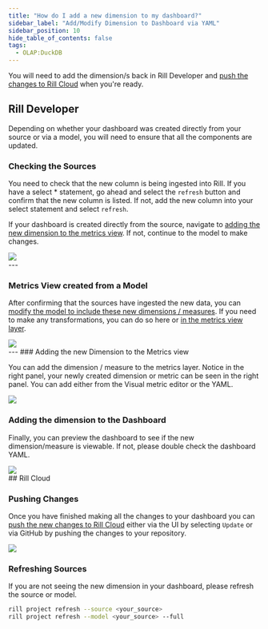 ```yaml
---
title: "How do I add a new dimension to my dashboard?"
sidebar_label: "Add/Modify Dimension to Dashboard via YAML"
sidebar_position: 10
hide_table_of_contents: false
tags:
  - OLAP:DuckDB
---
```

You will need to add the dimension/s back in Rill Developer and [push the changes to Rill Cloud](/tutorials/rill_developer_advanced_features/advanced_developer/update-rill-cloud) when you're ready.

## Rill Developer

Depending on whether your dashboard was created directly from your source or via a model, you will need to ensure that all the components are updated.

### Checking the Sources

You need to check that the new column is being ingested into Rill. If you have a select * statement, go ahead and select the `refresh` button and confirm that the new column is listed. If not, add the new column into your select statement and select `refresh`.

If your dashboard is created directly from the source, navigate to [adding the new dimension to the metrics view](/tutorials/other/add-column-dimension#adding-the-new-dimension-to-the-metrics-view). If not, continue to the model to make changes.

<img src = '/img/tutorials/other/new-dimension/source-new-dimension.png' class='rounded-gif' />
<br />
---

### Metrics View created from a Model

After confirming that the sources have ingested the new data, you can [modify the model to include these new dimensions / measures](https://docs.rilldata.com/build/models/). If you need to make any transformations, you can do so here or [in the metrics view layer](https://docs.rilldata.com/build/dashboards/expressions).



<img src = '/img/tutorials/other/new-dimension/model-new-dimension.png' class='rounded-gif' />
<br />
---
### Adding the new Dimension to the Metrics view

You can add the dimension / measure to the metrics layer. Notice in the right panel, your newly created dimension or metric can be seen in the right panel. You can add either from the Visual metric editor or the YAML.


<img src = '/img/tutorials/other/new-dimension/metrics-new-dimension.png' class='rounded-gif' />
<br />

### Adding the dimension to the Dashboard

Finally, you can preview the dashboard to see if the new dimension/measure is viewable. If not, please double check the dashboard YAML.



<img src = '/img/tutorials/other/new-dimension/dashboard-new-dimension.png' class='rounded-gif' />
<br />
## Rill Cloud

### Pushing Changes
Once you have finished making all the changes to your dashboard you can [push the new changes to Rill Cloud](/tutorials/rill_developer_advanced_features/advanced_developer/update-rill-cloud) either via the UI by selecting `Update` or via GitHub by pushing the changes to your repository.

<img src = '/img/tutorials/other/redeploy.gif' class='rounded-gif' />
<br />

### Refreshing Sources
If you are not seeing the new dimension in your dashboard, please refresh the source or model.

```bash
rill project refresh --source <your_source> 
rill project refresh --model <your_source> --full
```
